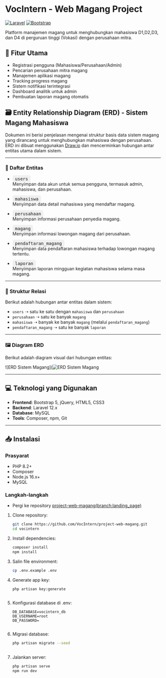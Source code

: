 # VocIntern - Web Magang Project

[![Laravel](https://img.shields.io/badge/Laravel-FF2D20?style=for-the-badge&logo=laravel&logoColor=white)](https://laravel.com)
[![Bootstrap](https://img.shields.io/badge/Bootstrap-563D7C?style=for-the-badge&logo=bootstrap&logoColor=white)](https://getbootstrap.com)

Platform manajemen magang untuk menghubungkan mahasiswa D1,D2,D3, dan D4 di perguruan tinggi (Vokasi) dengan perusahaan mitra.

## 🚀 Fitur Utama
- Registrasi pengguna (Mahasiswa/Perusahaan/Admin)
- Pencarian perusahaan mitra magang
- Manajemen aplikasi magang
- Tracking progress magang
- Sistem notifikasi terintegrasi
- Dashboard analitik untuk admin
- Pembuatan laporan magang otomatis


## 🗃️ Entity Relationship Diagram (ERD) - Sistem Magang Mahasiswa

Dokumen ini berisi penjelasan mengenai struktur basis data sistem magang yang dirancang untuk menghubungkan mahasiswa dengan perusahaan. ERD ini dibuat menggunakan [Draw.io](https://draw.io) dan mencerminkan hubungan antar entitas utama dalam sistem.

---

### 📌 Daftar Entitas

- <span style="background:#f0f0f0;border-radius:6px;padding:4px 8px;font-family:monospace;">users</span>  
  Menyimpan data akun untuk semua pengguna, termasuk admin, mahasiswa, dan perusahaan.

- <span style="background:#f0f0f0;border-radius:6px;padding:4px 8px;font-family:monospace;">mahasiswa</span>  
  Menyimpan data detail mahasiswa yang mendaftar magang.

- <span style="background:#f0f0f0;border-radius:6px;padding:4px 8px;font-family:monospace;">perusahaan</span>  
  Menyimpan informasi perusahaan penyedia magang.

- <span style="background:#f0f0f0;border-radius:6px;padding:4px 8px;font-family:monospace;">magang</span>  
  Menyimpan informasi lowongan magang dari perusahaan.

- <span style="background:#f0f0f0;border-radius:6px;padding:4px 8px;font-family:monospace;">pendaftaran_magang</span>  
  Menyimpan data pendaftaran mahasiswa terhadap lowongan magang tertentu.

- <span style="background:#f0f0f0;border-radius:6px;padding:4px 8px;font-family:monospace;">laporan</span>  
  Menyimpan laporan mingguan kegiatan mahasiswa selama masa magang.

---

### 🧭 Struktur Relasi

Berikut adalah hubungan antar entitas dalam sistem:

- `users` ➝ satu ke satu dengan `mahasiswa` dan `perusahaan`
- `perusahaan` ➝ satu ke banyak `magang`
- `mahasiswa` ➝ banyak ke banyak `magang` (melalui `pendaftaran_magang`)
- `pendaftaran_magang` ➝ satu ke banyak `laporan`

---

### 🖼️ Diagram ERD

Berikut adalah diagram visual dari hubungan entitas:

![ERD Sistem Magang](![ERD Sistem Magang](.github/profile/VocIntern_ERD.png)
 

---


## 💻 Teknologi yang Digunakan
- **Frontend**: Bootstrap 5, jQuery, HTML5, CSS3
- **Backend**: Laravel 12.x
- **Database**: MySQL
- **Tools**: Composer, npm, Git


---

## 📥 Instalasi

### Prasyarat
- PHP 8.2+
- Composer
- Node.js 16.x+
- MySQL

### Langkah-langkah
* Pergi ke repository [project-web-magang(branch:landing_page)](https://github.com/VocIntern/project-web-magang/tree/landingpage)

1. Clone repository:
   ```bash
   git clone https://github.com/VocIntern/project-web-magang.git
   cd vocintern
   
2. Install dependencies:
    ```bash
    composer install
    npm install
3. Salin file environment:
    ```bash
    cp .env.example .env
4. Generate app key:
   ```bash
   php artisan key:generate
  
5. Konfigurasi database di .env:
   ```env
   DB_DATABASE=vocintern_db
   DB_USERNAME=root
   DB_PASSWORD=
  
6. Migrasi database:
   ```bash
   php artisan migrate --seed
  
7. Jalankan server:
   ```bash
   php artisan serve
   npm run dev
